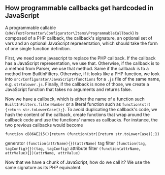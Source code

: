 How programmable callbacks get hardcoded in JavaScript
------------------------------------------------------

A programmable callable (`s9e\TextFormatter\Configurator\Items\ProgrammableCallback`) is composed of a PHP callback, the callback's signature, an optional set of vars and an optional JavaScript representation, which should take the form of one single function definition.

First, we need some javascript to replace the PHP callback. If the callback has a JavaScript representation, we use that. Otherwise, if the callback is to a method from Parser, we use that method. Same if the callback is to a method from BuiltInFilters. Otherwise, if it looks like a PHP function, we look into `src/Configurator/JavaScript/functions` for a `.js` file of the same name, e.g. `strtolower.js`. Finally, if the callback is none of those, we create a JavaScript function that takes no arguments and returns false.

Now we have a callback, which is either the name of a function such `BuiltInFilters.filterNumber` or a literal function such as `function(str){return str.toLowerCase();}`. To avoid duplicating the callback's code, we hash the content of the callback, create functions that wrap around the callback code and use the functions' names as callbacks. For instance, the two previous callbacks would become

```
function cB86AE215(){return (function(str){return str.toLowerCase();})
```
generator `(function(attrName){})(attrName)`
tag filter `(function(tag, tagConfig){})(tag, tagConfig)`
attribute filter `(function(attrName, attrValue){})(attrName, attrValue)`


Now that we have a chunk of JavaScript, how do we call it? We use the same signature as its PHP equivalent.